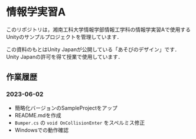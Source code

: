 # 情報学実習A

このリポジトリは，湘南工科大学情報学部情報工学科の情報学実習Aで使用するUnityのサンプルプロジェクトを管理しています．

この資料のもとはUnity Japanが公開している「あそびのデザイン」です．Unity Japanの許可を得て授業で使用しています．

## 作業履歴

### 2023-06-02
- 簡略化バージョンのSampleProjectをアップ
- README.mdを作成
- ``Bumper.cs`` の ``void OnCollisionEnter`` をスペルミス修正
- Windowsでの動作確認